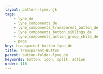 ```yaml
---
layout: pattern-lyne.njk
tags: 
    - lyne_de
    - lyne_components_de
    - lyne_components_transparent_button_de
    - lyne_components_button_siblings_de
    - lyne_components_action_group_child_de
    - page
key: transparent-button-lyne_de
title: Transparent-Button
parent: button-folder-lyne_de
keywords: button, icon, split, action
order: 110
---
```

